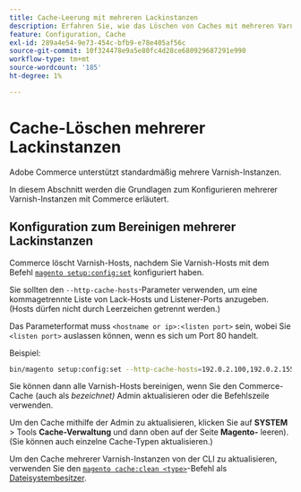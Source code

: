 ```yaml
---
title: Cache-Leerung mit mehreren Lackinstanzen
description: Erfahren Sie, wie das Löschen von Caches mit mehreren Varnish-Instanzen in Adobe Commerce funktioniert. Best Practices für Konfiguration und Verwaltung
feature: Configuration, Cache
exl-id: 289a4e54-9e73-454c-bfb9-e78e405af56c
source-git-commit: 10f324478e9a5e80fc4d28ce680929687291e990
workflow-type: tm+mt
source-wordcount: '185'
ht-degree: 1%

---
```


# Cache-Löschen mehrerer Lackinstanzen

Adobe Commerce unterstützt standardmäßig mehrere Varnish-Instanzen.

In diesem Abschnitt werden die Grundlagen zum Konfigurieren mehrerer Varnish-Instanzen mit Commerce erläutert.

## Konfiguration zum Bereinigen mehrerer Lackinstanzen

Commerce löscht Varnish-Hosts, nachdem Sie Varnish-Hosts mit dem Befehl [`magento setup:config:set`](../../installation/tutorials/deployment.md) konfiguriert haben.

Sie sollten den `--http-cache-hosts`-Parameter verwenden, um eine kommagetrennte Liste von Lack-Hosts und Listener-Ports anzugeben. (Hosts dürfen nicht durch Leerzeichen getrennt werden.)

Das Parameterformat muss `<hostname or ip>:<listen port>` sein, wobei Sie `<listen port>` auslassen können, wenn es sich um Port 80 handelt.

Beispiel:

```bash
bin/magento setup:config:set --http-cache-hosts=192.0.2.100,192.0.2.155:8080
```

Sie können dann alle Varnish-Hosts bereinigen, wenn Sie den Commerce-Cache (auch als _bezeichnet)_ Admin aktualisieren oder die Befehlszeile verwenden.

Um den Cache mithilfe der Admin zu aktualisieren, klicken Sie auf **SYSTEM** > Tools **Cache-Verwaltung** und dann oben auf der Seite **Magento-** leeren). (Sie können auch einzelne Cache-Typen aktualisieren.)

Um den Cache mehrerer Varnish-Instanzen von der CLI zu aktualisieren, verwenden Sie den [`magento cache:clean <type>`](../cli/manage-cache.md#clean-and-flush-cache-types)-Befehl als [Dateisystembesitzer](../../installation/prerequisites/file-system/overview.md).
